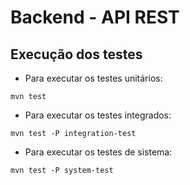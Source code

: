 # Backend - API REST

## Execução dos testes

- Para executar os testes unitários:
```shell
mvn test
```

- Para executar os testes integrados:
```shell
mvn test -P integration-test
```
- Para executar os testes de sistema:
```shell
mvn test -P system-test
```
